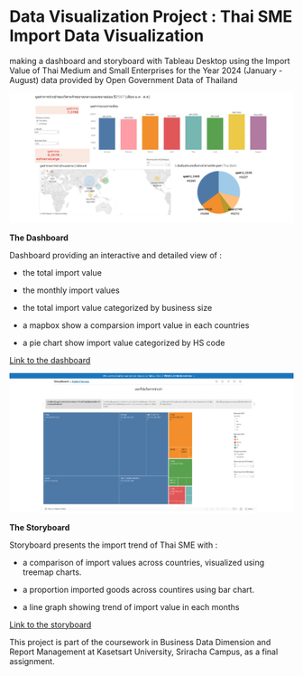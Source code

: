 # Data Visualization Project : Thai SME Import Data Visualization

making a dashboard and storyboard with Tableau Desktop using the Import Value of Thai Medium and Small Enterprises for the Year 2024 (January - August) data provided by Open Government Data of Thailand

![Dashboard](/asset/Dashboard.png)

**The Dashboard** 

Dashboard providing an interactive and detailed view of :

- the total import value 

- the monthly import values 

- the total import value categorized by business size 

- a mapbox show a comparsion import value in each countries

- a pie chart show import value categorized by HS code

[Link to the dashboard](https://public.tableau.com/app/profile/kasidid.yookong/viz/DashboardImportvalue/sheet9?publish=yes)

![Storyboard](/asset/Storyboard.png)

**The Storyboard**

Storyboard presents the import trend of Thai SME with :

- a comparison of import values across countries, visualized using treemap charts.

- a proportion imported goods across countires using bar chart.

- a line graph showing trend of import value in each months

[Link to the storyboard](https://public.tableau.com/app/profile/kasidid.yookong/viz/StoryBoard_17290181659410/sheet10)

This project is part of the coursework in Business Data Dimension and Report Management at Kasetsart University, Sriracha Campus, as a final assignment.



